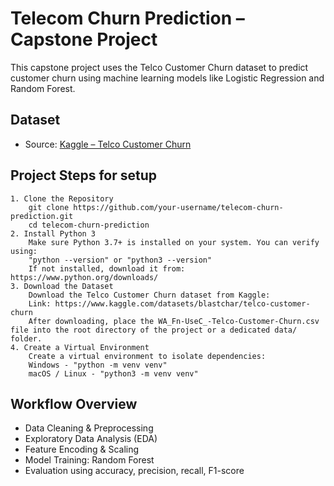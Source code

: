 # Telecom Churn Prediction – Capstone Project

This capstone project uses the Telco Customer Churn dataset to predict customer churn using machine learning models like Logistic Regression and Random Forest.

## Dataset
- Source: [Kaggle – Telco Customer Churn](https://www.kaggle.com/datasets/blastchar/telco-customer-churn)

## Project Steps for setup
    1. Clone the Repository
        git clone https://github.com/your-username/telecom-churn-prediction.git
        cd telecom-churn-prediction
    2. Install Python 3
        Make sure Python 3.7+ is installed on your system. You can verify using:
        "python --version" or "python3 --version"
        If not installed, download it from: https://www.python.org/downloads/
    3. Download the Dataset
        Download the Telco Customer Churn dataset from Kaggle:
        Link: https://www.kaggle.com/datasets/blastchar/telco-customer-churn
        After downloading, place the WA_Fn-UseC_-Telco-Customer-Churn.csv file into the root directory of the project or a dedicated data/ folder.
    4. Create a Virtual Environment
        Create a virtual environment to isolate dependencies:
        Windows - "python -m venv venv"
        macOS / Linux - "python3 -m venv venv"

## Workflow Overview
- Data Cleaning & Preprocessing
- Exploratory Data Analysis (EDA)
- Feature Encoding & Scaling
- Model Training: Random Forest
- Evaluation using accuracy, precision, recall, F1-score
